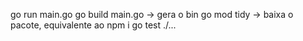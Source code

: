 go run main.go
go build main.go -> gera o bin
go mod tidy -> baixa o pacote, equivalente ao npm i
go test ./...